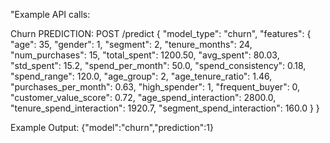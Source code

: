 "Example API calls:

Churn PREDICTION:
POST /predict
{
  "model_type": "churn",
  "features": {
    "age": 35,
    "gender": 1,
    "segment": 2,
    "tenure_months": 24,
    "num_purchases": 15,
    "total_spent": 1200.50,
    "avg_spent": 80.03,
    "std_spent": 15.2,
    "spend_per_month": 50.0,
    "spend_consistency": 0.18,
    "spend_range": 120.0,
    "age_group": 2,
    "age_tenure_ratio": 1.46,
    "purchases_per_month": 0.63,
    "high_spender": 1,
    "frequent_buyer": 0,
    "customer_value_score": 0.72,
    "age_spend_interaction": 2800.0,
    "tenure_spend_interaction": 1920.7,
    "segment_spend_interaction": 160.0
  }
}

Example Output:
{"model":"churn","prediction":1}

